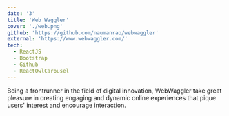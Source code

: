 ```yaml
---
date: '3'
title: 'Web Waggler'
cover: './web.png'
github: 'https://github.com/naumanrao/webwaggler'
external: 'https://www.webwaggler.com/'
tech:
  - ReactJS
  - Bootstrap
  - Github
  - ReactOwlCarousel
---
```


Being a frontrunner in the field of digital innovation, WebWaggler take great pleasure in creating engaging and dynamic online experiences that pique users' interest and encourage interaction.
